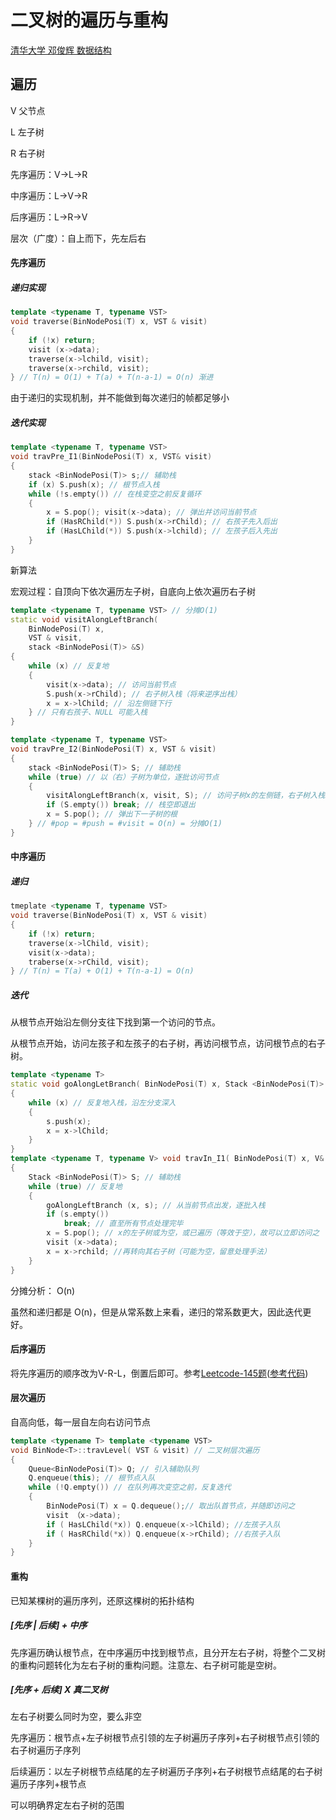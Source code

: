 # 二叉树的遍历与重构

[清华大学 邓俊辉 数据结构](http://www.xuetangx.com/courses/TsinghuaX/30240184_1X/_/about)

## 遍历

V 父节点

L 左子树

R 右子树

先序遍历：V->L->R

中序遍历：L->V->R

后序遍历：L->R->V

层次（广度）：自上而下，先左后右

#### 先序遍历

##### 递归实现

```C++
template <typename T, typename VST>
void traverse(BinNodePosi(T) x, VST & visit)
{
    if (!x) return;
    visit (x->data);
    traverse(x->lchild, visit);
    traverse(x->rchild, visit);
} // T(n) = O(1) + T(a) + T(n-a-1) = O(n) 渐进
```

由于递归的实现机制，并不能做到每次递归的帧都足够小

##### 迭代实现

```C++ 
template <typename T, typename VST>
void travPre_I1(BinNodePosi(T) x, VST& visit)
{
    stack <BinNodePosi(T)> s;// 辅助栈
    if (x) S.push(x); // 根节点入栈
    while (!s.empty()) // 在栈变空之前反复循环
    {
        x = S.pop(); visit(x->data); // 弹出并访问当前节点
        if (HasRChild(*)) S.push(x->rChild); // 右孩子先入后出
        if (HasLChild(*)) S.push(x->lchild); // 左孩子后入先出
    }
}
```

新算法

宏观过程：自顶向下依次遍历左子树，自底向上依次遍历右子树

```C++
template <typename T, typename VST> // 分摊O(1)
static void visitAlongLeftBranch(
    BinNodePosi(T) x, 
    VST & visit, 
    stack <BinNodePosi(T)> &S)
{
    while (x) // 反复地
    {
        visit(x->data); // 访问当前节点
        S.push(x->rChild); // 右子树入栈（将来逆序出栈）
        x = x->lChild; // 沿左侧链下行
    } // 只有右孩子、NULL 可能入栈
}

template <typename T, typename VST>
void travPre_I2(BinNodePosi(T) x, VST & visit)
{
    stack <BinNodePosi(T)> S; // 辅助栈
    while (true) // 以（右）子树为单位，逐批访问节点
    {
        visitAlongLeftBranch(x, visit, S); // 访问子树x的左侧链，右子树入栈缓冲
        if (S.empty()) break; // 栈空即退出
        x = S.pop(); // 弹出下一子树的根
    } // #pop = #push = #visit = O(n) = 分摊O(1)
}
```

#### 中序遍历

##### 递归

``` C++
tmeplate <typename T, typename VST>
void traverse(BinNodePosi(T) x, VST & visit)
{
    if (!x) return;
    traverse(x->lChild, visit);
    visit(x->data);
    traberse(x->rChild, visit);
} // T(n) = T(a) + O(1) + T(n-a-1) = O(n)
```

##### 迭代

从根节点开始沿左侧分支往下找到第一个访问的节点。

从根节点开始，访问左孩子和左孩子的右子树，再访问根节点，访问根节点的右子树。

```c++
template <typename T>
static void goAlongLetBranch( BinNodePosi(T) x, Stack <BinNodePosi(T)> & s)
{
    while (x) // 反复地入栈，沿左分支深入
    {
        s.push(x);
        x = x->lChild;
    }
}
template <typename T, typename V> void travIn_I1( BinNodePosi(T) x, V& visit)
{
    Stack <BinNodePosi(T)> S; // 辅助栈
    while (true) // 反复地
    {
        goAlongLeftBranch (x, s); // 从当前节点出发，逐批入栈
        if (s.empty())
            break; // 直至所有节点处理完毕
        x = S.pop(); // x的左子树或为空，或已遍历（等效于空），故可以立即访问之
        visit (x->data);
        x = x->rchild; //再转向其右子树（可能为空，留意处理手法）
    }
}
```

分摊分析： O(n)

虽然和递归都是 O(n)，但是从常系数上来看，递归的常系数更大，因此迭代更好。

#### 后序遍历

将先序遍历的顺序改为V-R-L，倒置后即可。参考[Leetcode-145题](https://leetcode-cn.com/problems/binary-tree-postorder-traversal/)([参考代码](https://github.com/C10H16/leetcode-note/blob/master/code/leetcode-145.cpp))

#### 层次遍历

自高向低，每一层自左向右访问节点

```C++
template <typename T> template <typename VST>
void BinNode<T>::travLevel( VST & visit) // 二叉树层次遍历
{
	Queue<BinNodePosi(T)> Q; // 引入辅助队列
	Q.enqueue(this); // 根节点入队
	while (!Q.empty()) // 在队列再次变空之前，反复迭代
    {
    	BinNodePosi(T) x = Q.dequeue();// 取出队首节点，并随即访问之
    	visit （x->data);
    	if ( HasLChild(*x)) Q.enqueue(x->lChild); //左孩子入队
    	if ( HasRChild(*x)) Q.enqueue(x->rChild); //右孩子入队
    }
}
```

#### 重构

已知某棵树的遍历序列，还原这棵树的拓扑结构

##### [先序 | 后续] + 中序

先序遍历确认根节点，在中序遍历中找到根节点，且分开左右子树，将整个二叉树的重构问题转化为左右子树的重构问题。注意左、右子树可能是空树。

##### [先序 + 后续] X 真二叉树

左右子树要么同时为空，要么非空

先序遍历：根节点+左子树根节点引领的左子树遍历子序列+右子树根节点引领的右子树遍历子序列

后续遍历：以左子树根节点结尾的左子树遍历子序列+右子树根节点结尾的右子树遍历子序列+根节点

可以明确界定左右子树的范围 